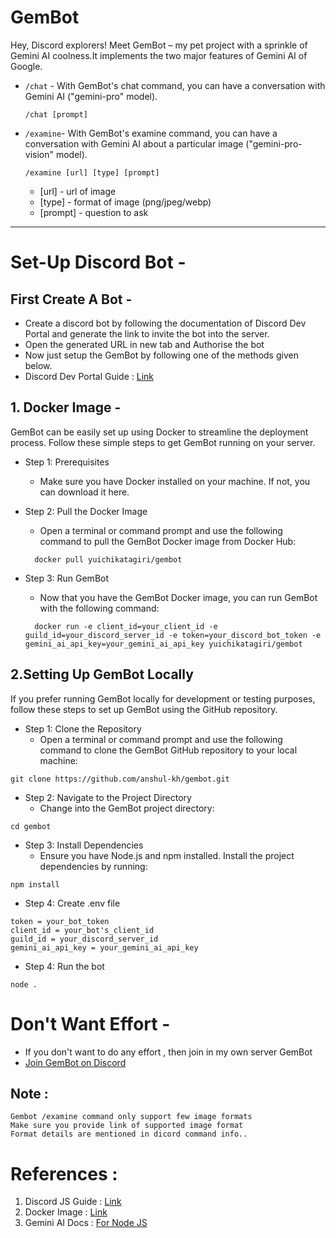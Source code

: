 # GemBot
 Hey, Discord explorers! Meet GemBot – my pet project with a sprinkle of Gemini AI coolness.It implements the two major features of Gemini AI of Google.


 - ```/chat``` -
  With GemBot's chat command, you can have a conversation with Gemini AI ("gemini-pro" model).

   ```
   /chat [prompt]
   ```
   
- ```/examine```-
  With GemBot's examine command, you can have a conversation with Gemini AI about a particular image ("gemini-pro-vision" model).
  ```
  /examine [url] [type] [prompt]
  ```
  - [url] - url of image
  - [type] - format of image (png/jpeg/webp)
  - [prompt] - question to ask
    <br>
 ---

 # Set-Up Discord Bot - 
 ## First Create A Bot - 
 - Create a discord bot by following the documentation of Discord Dev Portal and generate the link to invite the bot into the server.
 - Open the generated URL in new tab and Authorise the bot
 - Now just setup the GemBot by following one of the methods given below.
 - Discord Dev Portal Guide : [Link](https://discord.com/developers/docs/getting-started) 

## 1. Docker Image -

GemBot can be easily set up using Docker to streamline the deployment process. Follow these simple steps to get GemBot running on your server.

- Step 1: Prerequisites
  - Make sure you have Docker installed on your machine. If not, you can download it here.

- Step 2: Pull the Docker Image
  - Open a terminal or command prompt and use the following command to pull the GemBot Docker image from Docker Hub:
    <br>
   ```
     docker pull yuichikatagiri/gembot
   ```
- Step 3: Run GemBot
  - Now that you have the GemBot Docker image, you can run GemBot with the following command:
    
  ```
    docker run -e client_id=your_client_id -e guild_id=your_discord_server_id -e token=your_discord_bot_token -e gemini_ai_api_key=your_gemini_ai_api_key yuichikatagiri/gembot
  ```

## 2.Setting Up GemBot Locally
If you prefer running GemBot locally for development or testing purposes, follow these steps to set up GemBot using the GitHub repository.
- Step 1: Clone the Repository
  - Open a terminal or command prompt and use the following command to clone the GemBot GitHub repository to your local machine:
```
git clone https://github.com/anshul-kh/gembot.git
```
- Step 2: Navigate to the Project Directory
  - Change into the GemBot project directory:
```
cd gembot
```
- Step 3: Install Dependencies
  - Ensure you have Node.js and npm installed. Install the project dependencies by running:
```
npm install
```
- Step 4: Create .env file
```
token = your_bot_token
client_id = your_bot's_client_id
guild_id = your_discord_server_id
gemini_ai_api_key = your_gemini_ai_api_key
```
- Step 4: Run the bot
```
node .
```

# Don't Want Effort - 
 - If you don't want to do any effort , then join in my own server GemBot 
 - [Join GemBot on Discord](https://discord.gg/fr3Xx4qb)

## Note : 
```
Gembot /examine command only support few image formats
Make sure you provide link of supported image format
Format details are mentioned in dicord command info..  
```
# References :
1. Discord JS Guide : [Link](https://discordjs.guide/#before-you-begin)
2. Docker Image : [Link](https://hub.docker.com/r/yuichikatagiri/gembot)
3. Gemini AI Docs : [For Node JS](https://ai.google.dev/tutorials/node_quickstart)

